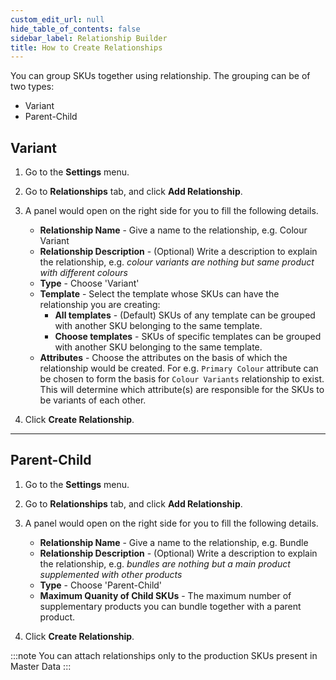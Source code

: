 ```yaml
---
custom_edit_url: null
hide_table_of_contents: false
sidebar_label: Relationship Builder
title: How to Create Relationships
---
```


You can group SKUs together using relationship. The grouping can be of two types: 
* Variant
* Parent-Child

## Variant

1. Go to the **Settings** menu.

2. Go to **Relationships** tab, and click **Add Relationship**.

3. A panel would open on the right side for you to fill the following details.
    * **Relationship Name** - Give a name to the relationship, e.g. Colour Variant
    * **Relationship Description** - (Optional) Write a description to explain the relationship, e.g. *colour variants are nothing but same product with different colours*
    * **Type** - Choose 'Variant'
    * **Template** - Select the template whose SKUs can have the relationship you are creating:
        * **All templates** - (Default) SKUs of any template can be grouped with another SKU belonging to the same template.
        * **Choose templates** - SKUs of specific templates can be grouped with another SKU belonging to the same template.
    * **Attributes** - Choose the attributes on the basis of which the relationship would be created. For e.g. `Primary Colour` attribute can be chosen to form the basis for `Colour Variants` relationship to exist. This will determine which attribute(s) are responsible for the SKUs to be variants of each other.

4. Click **Create Relationship**.

---

## Parent-Child

1. Go to the **Settings** menu.

2. Go to **Relationships** tab, and click **Add Relationship**.

3. A panel would open on the right side for you to fill the following details.
    * **Relationship Name** - Give a name to the relationship, e.g. Bundle
    * **Relationship Description** - (Optional) Write a description to explain the relationship, e.g. *bundles are nothing but a main product supplemented with other products*
    * **Type** - Choose 'Parent-Child'
    * **Maximum Quanity of Child SKUs** - The maximum number of supplementary products you can bundle together with a parent product.
    
4. Click **Create Relationship**.

:::note
You can attach relationships only to the production SKUs present in Master Data
:::
